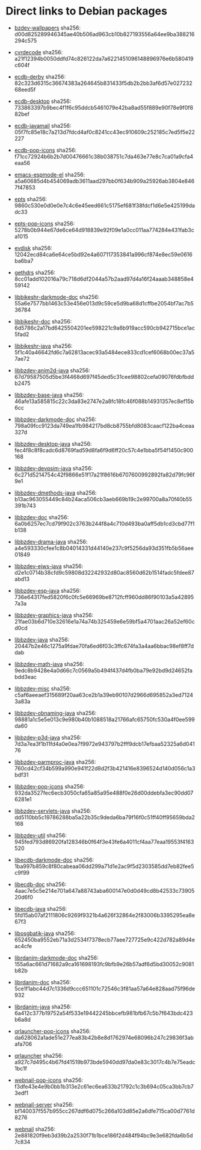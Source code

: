 # Direct links to Debian packages
 
  - [bzdev-wallpapers](./archive/pool/contrib/b/bzdev-wallpapers/bzdev-wallpapers_1.0.0_all.deb)
    sha256: d00d825289946345ae40b506ad963cb10b827193556a64ee9ba388216294c575
 
  - [cvrdecode](./archive/pool/contrib/c/cvrdecode/cvrdecode_1.3_all.deb)
    sha256: a21f12394b0050ddfd74c826122da7a6221451096148896976e6b580419c604f
 
  - [ecdb-derby](./archive/pool/contrib/e/ecdb-derby/ecdb-derby_0.1.8_all.deb)
    sha256: 82c323d6315c36674383a264645b831433f5db2b2bb3af6d57e02723268eed5f
 
  - [ecdb-desktop](./archive/pool/contrib/e/ecdb-desktop/ecdb-desktop_0.1.8_all.deb)
    sha256: 733863397b9bec4f1f6c95ddcb5461079e42ba8ad55f889e90f78e9f0f882bef
 
  - [ecdb-javamail](./archive/pool/contrib/e/ecdb-javamail/ecdb-javamail_0.1.7_all.deb)
    sha256: 05f7fc85e18c7a213d7fdcd4af0c8241cc43ec910609c252185c7ed5f5e22227
 
  - [ecdb-pop-icons](./archive/pool/contrib/e/ecdb-pop-icons/ecdb-pop-icons_0.1.8_all.deb)
    sha256: f71cc72924b6b2b7d00476661c38b038751c7da463e77e8c7ca01a9cfa4eaa56
 
  - [emacs-espmode-el](./archive/pool/contrib/e/emacs-espmode-el/emacs-espmode-el_1.1_all.deb)
    sha256: a5a60685d4b454069adb3611aad297bb0f634b909a25926ab3804e8467f47853
 
  - [epts](./archive/pool/contrib/e/epts/epts_1.1.33_all.deb)
    sha256: 9860c530e0d0e0e7c4c6e45eed661c5175ef681f38fdcf1d6e5e425199dadc33
 
  - [epts-pop-icons](./archive/pool/contrib/e/epts-pop-icons/epts-pop-icons_1.1.33_all.deb)
    sha256: 5278b0b944e67de6ce64d918839e92f09e1a0cc011aa774284e431fab3ca1015
 
  - [evdisk](./archive/pool/contrib/e/evdisk/evdisk_1.13.1_all.deb)
    sha256: 12042ecd84ca6e64ce5bd92e4a607117353841a996cf874e8ec59e0616ba6ba7
 
  - [gethdrs](./archive/pool/contrib/g/gethdrs/gethdrs_1.1.1_all.deb)
    sha256: 8cc01add102016a79c718d6df2044a57b2aad97d4a16f24aaab348858e459142
 
  - [libbikeshr-darkmode-doc](./archive/pool/contrib/libb/libbikeshr-darkmode-doc/libbikeshr-darkmode-doc_1.4.9_all.deb)
    sha256: 55a6e7577bb1463c53e456e013d9c59ce5d9ba68d1cffbe2054bf7ac7b536784
 
  - [libbikeshr-doc](./archive/pool/contrib/libb/libbikeshr-doc/libbikeshr-doc_1.4.9_all.deb)
    sha256: 6d5786c2a17bd6425504201ee598221c9a6b919acc590cb942715bce1ac5fad2
 
  - [libbikeshr-java](./archive/pool/contrib/libb/libbikeshr-java/libbikeshr-java_1.4.9_all.deb)
    sha256: 5f1c40a46642fd6c7a62813acec93a5484ece833cd1cef6068b00ec37a57ae72
 
  - [libbzdev-anim2d-java](./archive/pool/contrib/libb/libbzdev-anim2d-java/libbzdev-anim2d-java_2.1.77_all.deb)
    sha256: 67d79587505d5be3f4468d697f45ded5c31cee98802cefa09076fdbfbddb2475
 
  - [libbzdev-base-java](./archive/pool/contrib/libb/libbzdev-base-java/libbzdev-base-java_2.1.77_all.deb)
    sha256: 46afe13a585815c22c3da83e2747e2a8fc18fc46f088b14931357ec8ef15b6cc
 
  - [libbzdev-darkmode-doc](./archive/pool/contrib/libb/libbzdev-darkmode-doc/libbzdev-darkmode-doc_2.1.77_all.deb)
    sha256: 798a09fcc9123da749ea1fb984217bd8cb8755bfd8083caacf122ba4ceaa327d
 
  - [libbzdev-desktop-java](./archive/pool/contrib/libb/libbzdev-desktop-java/libbzdev-desktop-java_2.1.77_all.deb)
    sha256: fec4f8c8f8cadc6d8769fad59d8fa6f9d6ff20c57c4e1bba5f54f1450c900168
 
  - [libbzdev-devqsim-java](./archive/pool/contrib/libb/libbzdev-devqsim-java/libbzdev-devqsim-java_2.1.77_all.deb)
    sha256: 6c271d5214754c42f9866e51f17a21f8616b6707600992892fa82d79fc96f9e1
 
  - [libbzdev-dmethods-java](./archive/pool/contrib/libb/libbzdev-dmethods-java/libbzdev-dmethods-java_2.1.77_all.deb)
    sha256: b13ac963055449c84b24aca506cb3aeb669b19c2e99700a8a70f40b55391b743
 
  - [libbzdev-doc](./archive/pool/contrib/libb/libbzdev-doc/libbzdev-doc_2.1.77_all.deb)
    sha256: 6a0b6257ec7cd79f902c3763b244f8a4c710d493ba0aff5db1cd3cbd77f1b138
 
  - [libbzdev-drama-java](./archive/pool/contrib/libb/libbzdev-drama-java/libbzdev-drama-java_2.1.77_all.deb)
    sha256: a4e593330cfee1c8b04014331d44140e237c9f5256da93d351fb5b56aee01849
 
  - [libbzdev-ejws-java](./archive/pool/contrib/libb/libbzdev-ejws-java/libbzdev-ejws-java_2.1.77_all.deb)
    sha256: d2e1c0714b38cfd9c59808d32242932d80ac8560d62b1514fadc5fdee87abd13
 
  - [libbzdev-esp-java](./archive/pool/contrib/libb/libbzdev-esp-java/libbzdev-esp-java_2.1.77_all.deb)
    sha256: 736e64317fed5820f6c0fc5e66969be8712fcff960dd86f90103a5a428957a3a
 
  - [libbzdev-graphics-java](./archive/pool/contrib/libb/libbzdev-graphics-java/libbzdev-graphics-java_2.1.77_all.deb)
    sha256: 21fae03b6d710e32616e1a74a74b325459e6e59bf5a4701aac26a52ef60cd0cd
 
  - [libbzdev-java](./archive/pool/contrib/libb/libbzdev-java/libbzdev-java_2.1.77_all.deb)
    sha256: 20447b2e46c1275a9fdae70fa6ed6f03c3ffc674fa3a4aa6bbac98ef8ff7ddab
 
  - [libbzdev-math-java](./archive/pool/contrib/libb/libbzdev-math-java/libbzdev-math-java_2.1.77_all.deb)
    sha256: 9edc8b9428e4a0d66c7c0569a5b494f437d4fb0ba79e92bd9d24652fabdd3eac
 
  - [libbzdev-misc](./archive/pool/contrib/libb/libbzdev-misc/libbzdev-misc_2.1.77_all.deb)
    sha256: c5af6aeeaef315689f20aa63ce2b1a39eb90107d2966d695852a3ed71243a83a
 
  - [libbzdev-obnaming-java](./archive/pool/contrib/libb/libbzdev-obnaming-java/libbzdev-obnaming-java_2.1.77_all.deb)
    sha256: 98881a1c5e5e013c9e980b40b1088518a21766afc65750fc530a4f0ee599da60
 
  - [libbzdev-p3d-java](./archive/pool/contrib/libb/libbzdev-p3d-java/libbzdev-p3d-java_2.1.77_all.deb)
    sha256: 7d3a7ea3f1b11fd4a0e0ea7f9972e943797b2fff9dcb17efbaa52325a6d04176
 
  - [libbzdev-parmproc-java](./archive/pool/contrib/libb/libbzdev-parmproc-java/libbzdev-parmproc-java_2.1.77_all.deb)
    sha256: 760cd42cf34b599a990e941f22d8d2f3b421416e8396524d140d056c1a3bdf31
 
  - [libbzdev-pop-icons](./archive/pool/contrib/libb/libbzdev-pop-icons/libbzdev-pop-icons_2.1.77_all.deb)
    sha256: 932da3527fec6ecb3050cfa65a85a95e488f0e26d00ddebfa3ec90dd076281e1
 
  - [libbzdev-servlets-java](./archive/pool/contrib/libb/libbzdev-servlets-java/libbzdev-servlets-java_2.1.77_all.deb)
    sha256: dd5110bb5c19786288ba5a22b35c9deda6ba79f16f0c51ff40ff95659bda2168
 
  - [libbzdev-util](./archive/pool/contrib/libb/libbzdev-util/libbzdev-util_2.1.77_all.deb)
    sha256: 945fed793d86920fa128346b0f64f3e43fe6a4011cf4aa77eaa19553f4163520
 
  - [libecdb-darkmode-doc](./archive/pool/contrib/libe/libecdb-darkmode-doc/libecdb-darkmode-doc_0.1.7_all.deb)
    sha256: 1ba997b859c8f80cabeaa06dd299a71d1e2ac9f5d2303585dd7eb82fee5c9f99
 
  - [libecdb-doc](./archive/pool/contrib/libe/libecdb-doc/libecdb-doc_0.1.7_all.deb)
    sha256: 4aac7e5c5e214e701a647a88743aba600147e0d0d49cd8b42533c7390520d6f0
 
  - [libecdb-java](./archive/pool/contrib/libe/libecdb-java/libecdb-java_0.1.7_all.deb)
    sha256: 5fd15ab07af2111806c9269f9321b4a626f32864e2f83006b3395295ea8e67f3
 
  - [libosgbatik-java](./archive/pool/contrib/libo/libosgbatik-java/libosgbatik-java_0.4.2_all.deb)
    sha256: 652450ba9552eb71a3d2534f7378ecb77aee727725e9c422d782a89d4eac4cfe
 
  - [librdanim-darkmode-doc](./archive/pool/contrib/libr/librdanim-darkmode-doc/librdanim-darkmode-doc_1.4.13_all.deb)
    sha256: 155a6ac661d71682a9ca161698193fc9bfb9e26b57adf6d5bd30052c9081b82b
 
  - [librdanim-doc](./archive/pool/contrib/libr/librdanim-doc/librdanim-doc_1.4.13_all.deb)
    sha256: 5ce1f1abc44d7c1336d9ccc651101c72546c3f81aa57a64e828aad75f96de932
 
  - [librdanim-java](./archive/pool/contrib/libr/librdanim-java/librdanim-java_1.4.13_all.deb)
    sha256: 6a412c377b19752a54f533e19442245bbcefb981bfb67c5b7f643bdc423b6a8d
 
  - [qrlauncher-pop-icons](./archive/pool/contrib/q/qrlauncher-pop-icons/qrlauncher-pop-icons_1.14_all.deb)
    sha256: da628062a1ade51e277ea83b42b8e8d1762974e68096b247c29836f3abafa706
 
  - [qrlauncher](./archive/pool/contrib/q/qrlauncher/qrlauncher_1.14_all.deb)
    sha256: a927c7d495c4b67fd41519b973bde5940dd97da0e83c3017c4b7e75eadc1bc1f
 
  - [webnail-pop-icons](./archive/pool/contrib/w/webnail-pop-icons/webnail-pop-icons_1.6.28_all.deb)
    sha256: f3dfe43e4e9b0bb1b313e2c61ec6ea633b21792c1c3b694c05ca3bb7cb73edf1
 
  - [webnail-server](./archive/pool/contrib/w/webnail-server/webnail-server_1.6.28_all.deb)
    sha256: bf140037f557b955cc267ddf6d075c266a103d85e2a6dfe715ca00d7761d8276
 
  - [webnail](./archive/pool/contrib/w/webnail/webnail_1.6.28_all.deb)
    sha256: 2e881820f9eb3d39b2a2530f71b1bce186f2d484f94bc9e3e682fda6b5d7c834
